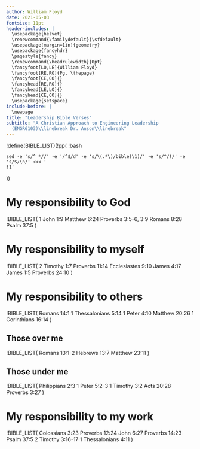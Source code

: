 ```yaml
---
author: William Floyd
date: 2021-05-03
fontsize: 11pt
header-includes: |
  \usepackage{helvet}
  \renewcommand{\familydefault}{\sfdefault}
  \usepackage[margin=1in]{geometry}
  \usepackage{fancyhdr}
  \pagestyle{fancy}
  \renewcommand{\headrulewidth}{0pt}
  \fancyfoot[LO,LE]{William Floyd}
  \fancyfoot[RE,RO]{Pg. \thepage}
  \fancyfoot[CE,CO]{}
  \fancyhead[RE,RO]{}
  \fancyhead[LE,LO]{}
  \fancyhead[CE,CO]{}
  \usepackage{setspace}
include-before: |
  \newpage
title: "Leadership Bible Verses"
subtitle: "A Christian Approach to Engineering Leadership
  (ENGR6103)\\linebreak Dr. Anson\\linebreak"
---
```


!define(BIBLE_LIST)(!pp(
!bash
~~~~~~~~~~~~~~~~~~~~~~~~~~~~~~~~~~~~~~~~~~~
sed -e 's/^ *//' -e '/^$/d' -e 's/\(.*\)/bible(\1)/' -e 's/^/!/' -e 's/$/\n/' <<< '
!1'
~~~~~~~~~~~~~~~~~~~~~~~~~~~~~~~~~~~~~~~~~~~
))

# My responsibility to God

!BIBLE_LIST(
    1 John 1:9
    Matthew 6:24
    Proverbs 3:5-6, 3:9
    Romans 8:28
    Psalm 37:5
)

# My responsibility to myself

!BIBLE_LIST(
    2 Timothy 1:7
    Proverbs 11:14
    Ecclesiastes 9:10
    James 4:17
    James 1:5
    Proverbs 24:10
)

# My responsibility to others

!BIBLE_LIST(
    Romans 14:1
    1 Thessalonians 5:14
    1 Peter 4:10
    Matthew 20:26
    1 Corinthians 16:14
)

## Those over me

!BIBLE_LIST(
    Romans 13:1-2
    Hebrews 13:7
    Matthew 23:11
)

## Those under me

!BIBLE_LIST(
    Philippians 2:3
    1 Peter 5:2-3
    1 Timothy 3:2
    Acts 20:28
    Proverbs 3:27
)

# My responsibility to my work

!BIBLE_LIST(
    Colossians 3:23
    Proverbs 12:24
    John 6:27
    Proverbs 14:23
    Psalm 37:5
    2 Timothy 3:16-17
    1 Thessalonians 4:11
)